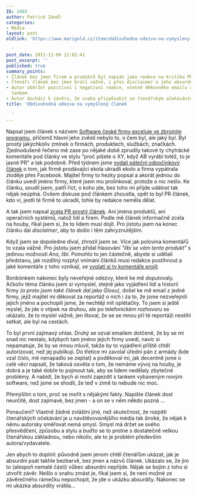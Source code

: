 ```yaml
---
ID: 2403
author: Patrick Zandl
categories:
- Média
layout: post
oldlink: 'https://www.marigold.cz/item/obdivuhodna-odezva-na-vymysleny-clanek

  '
post_date: 2011-12-09 12:02:41
post_excerpt: ''
published: true
summary_points:
- Článek bez jmen firem a produktů byl napsán jako reakce na kritiku PR článků.
- Čtenáři článek bez jmen brali vážně, i přes disclaimer o jeho absurdnosti.
- Autor obdržel pozitivní i negativní reakce, včetně děkovného emailu a nabídky jízdy
  tankem.
- Autor dochází k závěru, že snaha přizpůsobit se čtenářským očekáváním nemá smysl.
title: 'Obdivuhodná odezva na vymyšlený článek

  '
---
```


Napsal jsem článek s názvem <a href="http://www.lupa.cz/clanky/software-ceske-firmy-exceluje-ve-zbrojnim-programu/">Software české firmy exceluje ve zbrojním programu</a>, přičemž hlavní jeho zvěstí nebylo to, o čem byl, ale jaký byl. Byl prostý jakýchkoliv zmínek o firmách, produktech, službách, značkách. Zjednodušeně řečeno mě zase po nějaké době zprudily takové ty chytrácké komentáře pod články ve stylu "proč píšete o XY, když AB vyrábí totéž, to je jasné PR" a tak podobně. Před týdnem jsme <a href="http://www.lupa.cz/clanky/sila-ceskeho-facebooku-aneb-chytte-zlodeje-elektrokola/">vydali páteční odpočinkový článek</a> o tom, jak firmě prodávající ekola ukradli ekolo a firma vypátrala zloděje přes Facebook. Majitel firmy to hezky popsal a akorát jednou do článku uvedl jméno firmy, které jsem mu prolinkoval, protože o nic nešlo. Ke článku, soudil jsem, patří říct, o koho jde, bez toho mi přijde událost tak nějak neúplná. Ovšem diskuse pod článkem zhoustla, opět to byl PR článek, kdo ví, jestli té firmě to ukradli, tohle by redakce neměla dělat. 

A tak jsem napsal <a href="http://www.lupa.cz/clanky/software-ceske-firmy-exceluje-ve-zbrojnim-programu/">zcela PR prostý článek</a>. Ani jména produktů, ani operačních systémů, natož lidí a firem. Podle mě článek informačně zcela na houby, říkal jsem si, že to lidem musí dojít. Pro jistotu jsem na konec článku dal <em>disclaimer</em>, aby to došlo i těm zahryznutějším. 

Když jsem se dopoledne díval, zhrozil jsem se. Více jak polovina komentářů to vzala vážně. Pro jistotu jsem přidal hlasování <em>"líbí se vám tento produkt"</em> s jedinou možností <em>Ano, líbí</em>. Pomohlo to jen částečně, abyste si udělali představu, jak rozdílný rozptyl vnímání článků musí redakce postihnout a jaké komentáře z toho vznikají, se <a href="http://www.lupa.cz/clanky/software-ceske-firmy-exceluje-ve-zbrojnim-programu/nazory/">vyplatí si ty komentáře projít</a>. 

Bonbónkem nakonec byly neveřejné odezvy, které ke mě doputovaly. Ačkoliv téma článku jsem si vymyslel, stejně jako vyjádření lidí a historii firmy <em>(a proto jsem také článek dal jako Glosu)</em>, došel ke mě email z jedné firmy, jejíž majitel mi děkoval za reportáž o nich i za to, že jsme nezveřejnili jejich jméno a pochopili jsme, že nechtějí mít oplétačky. To jsem si ještě myslel, že jde o vtípek na druhou, ale po telefonickém rozhovoru se ukázalo, že to myslel vážně, jen litoval, že se se mnou při té reportáži nestihl setkat, ale byl na cestách. 

To byl první zajímavý ohlas. Druhý se ozval emailem dotčeně, že by se mi snad nic nestalo, kdybych tam jméno jejich firmy uvedl, navíc si nepamatuje, že by se mnou mluvil, takže by to vyjádření příště chtěl autorizovat, než jej publikuji. Do třetice mi zavolal úřední pán z armády (kde vzal číslo, mě nenapadlo se zeptat) a poděkoval mi, jak decentně jsme o celé věci napsali, že taková osvěta o tom, že nemáme vývoj na houby, je dobrá a je také dobře to pojmout tak, aby se lidem nedělaly zbytečné problémy. A nabídl, že bych si mohl zajezdit s tankem vybaveným novým software, než jsme se shodli, že teď v zimě to nebude nic moc. 

Přemýšlím o tom, proč se mořit s nějakými fakty. Napište článek dost neurčitě, dost zajímavě, bez jmen - a on se v něm někdo pozná … 

Ponaučení? Vlastně žádné zvláštní jiné, než skutečnost, že rozpětí čtenářských očekávání je u navštěvovanějšího média tak široké, že nějak k němu autorsky směřovat nemá smysl. Smysl má držet se svého přesvědčení, způsobu a stylu a buďto se to protne s dostatečně velkou čtenářskou základnou, nebo nikoliv, ale to je problém především autora/vydavatele.

Jen abych to doplnil: původně jsem jenom chtěl čtenářům ukázat, jak je absurdní psát takhle bezbarvě, bez jmen a názvů článek. Ukázalo se, že jim to (alespoň nemalé části) vůbec absurdní nepřijde. Nějak se bojím z toho si utvořit závěr. Nešlo o snahu zmást je, říkal jsem si, že není možné ze závěrečného rámečku nepochopit, že jde o ukázku absurdity. Nakonec se mi ukázka absurdity vrátila...